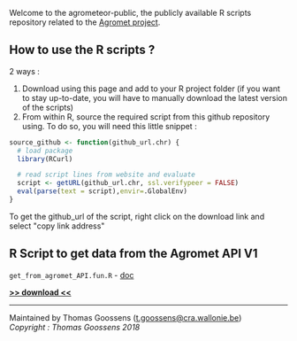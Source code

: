 Welcome to the agrometeor-public, the publicly available R scripts repository related to the [Agromet project](http://www.cra.wallonie.be/fr/agromet).

## How to use the R scripts ? 

2 ways : 

1. Download using this page and add to your R project folder (if you want to stay up-to-date, you will have to manually download the latest version of the scripts)
2. From within R, source the required script from this github repository using. To do so, you will need this little snippet : 

```R
source_github <- function(github_url.chr) {
  # load package
  library(RCurl)

  # read script lines from website and evaluate
  script <- getURL(github_url.chr, ssl.verifypeer = FALSE)
  eval(parse(text = script),envir=.GlobalEnv)
}  
```
To get the github_url of the script, right click on the download link and select "copy link address"

## R Script to get data from the Agromet API V1

`get_from_agromet_API.fun.R` - [doc](./get_from_agromet_API.fun/get_from_agromet_API.fun.html)  

__[>> download <<](./get_from_agromet_API.fun/get_from_agromet_API.fun.R)__

---------------------

Maintained by Thomas Goossens (t.goossens@cra.wallonie.be)  
*Copyright : Thomas Goossens 2018*

